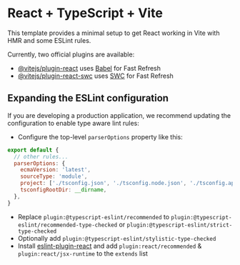 # React + TypeScript + Vite

This template provides a minimal setup to get React working in Vite with HMR and some ESLint rules.

Currently, two official plugins are available:

- [@vitejs/plugin-react](https://github.com/vitejs/vite-plugin-react/blob/main/packages/plugin-react/README.md) uses [Babel](https://babeljs.io/) for Fast Refresh
- [@vitejs/plugin-react-swc](https://github.com/vitejs/vite-plugin-react-swc) uses [SWC](https://swc.rs/) for Fast Refresh

## Expanding the ESLint configuration

If you are developing a production application, we recommend updating the configuration to enable type aware lint rules:

- Configure the top-level `parserOptions` property like this:

```js
export default {
  // other rules...
  parserOptions: {
    ecmaVersion: 'latest',
    sourceType: 'module',
    project: ['./tsconfig.json', './tsconfig.node.json', './tsconfig.app.json'],
    tsconfigRootDir: __dirname,
  },
}
```

- Replace `plugin:@typescript-eslint/recommended` to `plugin:@typescript-eslint/recommended-type-checked` or `plugin:@typescript-eslint/strict-type-checked`
- Optionally add `plugin:@typescript-eslint/stylistic-type-checked`
- Install [eslint-plugin-react](https://github.com/jsx-eslint/eslint-plugin-react) and add `plugin:react/recommended` & `plugin:react/jsx-runtime` to the `extends` list

<!-- 
  ขั้นตอนแรก
  npm install typescript ts-node nodemon -D
  ขั้นตอนสอง
  npx tsc --init
  หลังตั้งค่า tsconfig
  ให้ทำการ
  npm i --save-dev @types/express
  npm i --save-dev
 -->

 <!-- 
   ขันตอนการใช้ react ที่สร้างจาก vite
   1 ติดตั้ง tailwindcss vite สำหรับ ทำ ui
      npm install -D tailwindcss postcss autoprefixer
      npx tailwindcss init -p
      ไปตั้งค่าที่ tailwind.config.js เพิ่ม
      content: [
        "./index.html",
        "./src/**/*.{js,ts,jsx,tsx}",
      ],
      จากนั้นไปที่ไฟล์ index.css เพิ่ม 
      @tailwind base;
      @tailwind components;
      @tailwind utilities;
   2 ติดตั้ง react react-dom
   3 ติดตั้ง react-router-dom
   4 ติดตั้ง react-hook-form

 
  -->